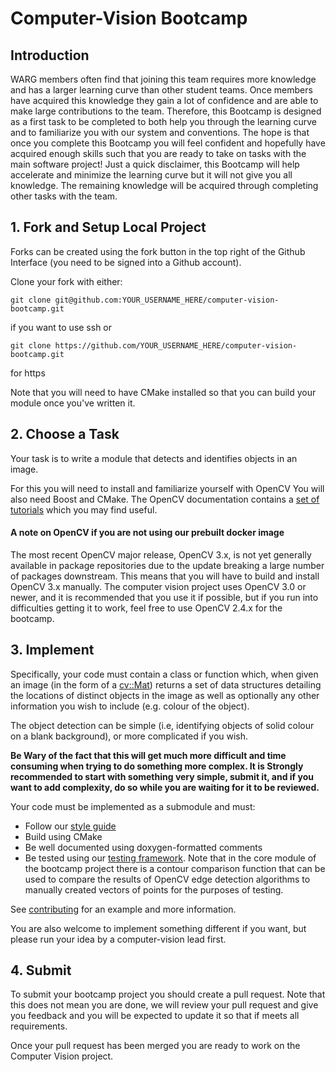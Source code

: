 # Computer-Vision Bootcamp

## Introduction

WARG members often find that joining this team requires more knowledge and has a larger learning curve than other student teams. Once members have acquired this knowledge they gain a lot of confidence and are able to make large contributions to the team. Therefore, this Bootcamp is designed as a first task to be completed to both help you through the learning curve and to familiarize you with our system and conventions. The hope is that once you complete this Bootcamp you will feel confident and hopefully have acquired enough skills such that you are ready to take on tasks with the main software project! Just a quick disclaimer, this Bootcamp will help accelerate and minimize the learning curve but it will not give you all knowledge. The remaining knowledge will be acquired through completing other tasks with the team.

## 1. Fork and Setup Local Project

Forks can be created using the fork button in the top right of the Github Interface (you need to be signed into a Github account).

Clone your fork with either:

```
git clone git@github.com:YOUR_USERNAME_HERE/computer-vision-bootcamp.git
```
if you want to use ssh
or
```
git clone https://github.com/YOUR_USERNAME_HERE/computer-vision-bootcamp.git
```
for https

Note that you will need to have CMake installed so that you can build your module once you've written it.

## 2. Choose a Task
Your task is to write a module that detects and identifies objects in an image.

For this you will need to install and familiarize yourself with OpenCV
You will also need Boost and CMake.
The OpenCV documentation contains a [set of tutorials](http://docs.opencv.org/3.1.0/d9/df8/tutorial_root.html#gsc.tab=0) which you may find useful.

#### A note on OpenCV if you are not using our prebuilt docker image
The most recent OpenCV major release, OpenCV 3.x, is not yet generally available in package repositories due to the update breaking a large number of packages downstream. This means that you will have to build and install OpenCV 3.x manually.
The computer vision project uses OpenCV 3.0 or newer, and it is recommended that you use it if possible, but if you run into difficulties getting it to work, feel free to use OpenCV 2.4.x for the bootcamp.

## 3. Implement

Specifically, your code must contain a class or function which, when given an image (in the form of a [cv::Mat](http://docs.opencv.org/3.1.0/d9/df8/tutorial_root.html#gsc.tab=0)) returns a set of data structures detailing the locations of distinct objects in the image as well as optionally any other information you wish to include (e.g. colour of the object).

The object detection can be simple (i.e, identifying objects of solid colour on a blank background), or more complicated if you wish.

**Be Wary of the fact that this will get much more difficult and time consuming when trying to do something more complex.
It is Strongly recommended to start with something very simple, submit it, and if you want to add complexity, do so while you are waiting for it to be reviewed.**

Your code must be implemented as a submodule and must:

- Follow our [style guide](computer-vision/Coding-Conventions)
- Build using CMake
- Be well documented using doxygen-formatted comments
- Be tested using our [testing framework](computer-vision/Writing-Tests). Note that in the core module of the bootcamp project there is a contour comparison function that can be used to compare the results of OpenCV edge detection algorithms to manually created vectors of points for the purposes of testing.

See [contributing](computer-vision/Contributing) for an example and more information.

You are also welcome to implement something different if you want, but please run your idea by a computer-vision lead first.

## 4. Submit
To submit your bootcamp project you should create a pull request. Note that this does not mean you are done, we will review your pull request and give you feedback and you will be expected to update it so that if meets all requirements.

Once your pull request has been merged you are ready to work on the Computer Vision project.
